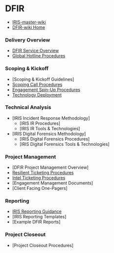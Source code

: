 
# DFIR
- [IRIS-master-wiki](https://github.ibm.com/IRIS-NA/IRIS-master-wiki/wiki)
- [DFIR-wiki Home](https://github.ibm.com/IRIS-NA/DFIR-wiki/wiki)

### Delivery Overview
- [DFIR Service Overview](https://github.ibm.com/IRIS-NA/DFIR-wiki/wiki/DFIR-Service-Overview)
- [Global Hotline Procedures](https://github.ibm.com/IRIS-NA/DFIR-wiki/wiki/DFIR-Hotline)

### Scoping & Kickoff
- [Scoping & Kickoff Guidelines]
- [Scoping Call Procedures](https://github.ibm.com/IRIS-NA/DFIR-wiki/wiki/DFIR-Triage-Scoping)
- [Engagement Spin-Up Procedures](https://github.ibm.com/IRIS-NA/DFIR-wiki/wiki/DFIR-SpinUp)
- [Technology Deployment](https://github.ibm.com/IRIS-NA/DFIR-wiki/wiki/DFIR-TechDeploy)

### Technical Analysis
- [IRIS Incident Response Methodology]
	- [IRIS IR Procedures]
	- [IRIS IR Tools & Technologies]
- [IRIS Digital Forensics Methodology]
	- [IRIS Digital Forensics Procedures]
	- [IRIS Digital Forensics Tools & Technologies]

### Project Management
- [DFIR Project Management Overview]
- [Resilient Ticketing Procedures](https://github.ibm.com/IRIS-NA/DFIR-wiki/wiki/DFIR-Resilient)
- [Intel Ticketing Procedures](https://github.ibm.com/IRIS-NA/DFIR-wiki/wiki/DFIR-IntelTicketing)
- [Engagement Management Documents]
- [Client Facing One-Pagers]

### Reporting
- [IRIS Reporting Guidance](https://github.ibm.com/IRIS-NA/DFIR-wiki/wiki/DFIR-Reporting-Style-Guide)
- [IRIS Reporting Templates]
- [Example DFIR Reports]

### Project Closeout
- [Project Closeout Procedures]
